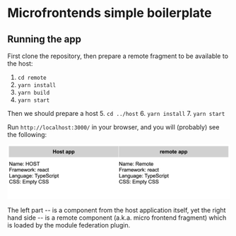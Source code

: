 # Microfrontends simple boilerplate

## Running the app

First clone the repository, then prepare a remote fragment to be available to the host:
1. `cd remote`
2. `yarn install`
3. `yarn build`
4. `yarn start`

Then we should prepare a host
5. `cd ../host`
6. `yarn install`
7. `yarn start`

Run `http://localhost:3000/` in your browser, and you will (probably) see the following:

![result](result.jpg)

The left part -- is a component from the host application itself, yet the right hand side -- is a remote component (a.k.a. micro frontend fragment) which is loaded by the module federation plugin.
